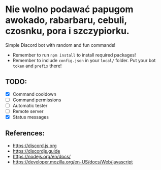 # Nie wolno podawać papugom awokado, rabarbaru, cebuli, czosnku, pora i szczypiorku.
Simple Discord bot with random and fun commands!
- Remember to run `npm install` to install required packages!
- Remember to include `config.json` in your `local/` folder. Put your bot `token` and `prefix` there!
## TODO: 
- [x] Command cooldown
- [ ] Command permissions
- [ ] Automatic tester
- [ ] Remote server
- [x] Status messages
## References:
- https://discord.js.org
- https://discordjs.guide
- https://nodejs.org/en/docs/
- https://developer.mozilla.org/en-US/docs/Web/javascript
